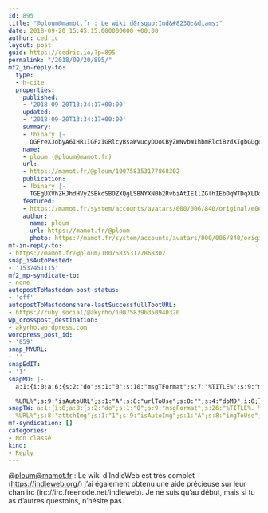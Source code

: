 ```yaml
---
id: 895
title: "@ploum@mamot.fr : Le wiki d&rsquo;Ind&#8230;&diams;"
date: 2018-09-20 15:45:15.000000000 +00:00
author: cedric
layout: post
guid: https://cedric.io/?p=895
permalink: "/2018/09/20/895/"
mf2_in-reply-to:
  type:
  - h-cite
  properties:
    published:
    - '2018-09-20T13:34:17+00:00'
    updated:
    - '2018-09-20T13:34:17+00:00'
    summary:
    - !binary |-
      QGFreXJobyA6IHR1IGFzIGRlcyBsaWVucyDDoCByZWNvbW1hbmRlciBzdXIgbGUgc3VqZXQgPw==
    name:
    - ploum (@ploum@mamot.fr)
    url:
    - https://mamot.fr/@ploum/100758353177868302
    publication:
    - !binary |-
      TGEgUXVhZHJhdHVyZSBkdSBOZXQgLSBNYXN0b2RvbiAtIE1lZGlhIEbDqWTDqXLDqQ==
    featured:
    - https://mamot.fr/system/accounts/avatars/000/006/840/original/e0eef3e5704f33ca.jpeg
    author:
      name: ploum
      url: https://mamot.fr/@ploum
      photo: https://mamot.fr/system/accounts/avatars/000/006/840/original/e0eef3e5704f33ca.jpeg
mf-in-reply-to:
- https://mamot.fr/@ploum/100758353177868302
snap_isAutoPosted:
- '1537451115'
mf2_mp-syndicate-to:
- none
autopostToMastodon-post-status:
- 'off'
autopostToMastodonshare-lastSuccessfullTootURL:
- https://ruby.social/@akyrho/100758396350940320
wp_crosspost_destination:
- akyrho.wordpress.com
wordpress_post_id:
- '859'
snap_MYURL:
- ''
snapEdIT:
- '1'
snapMD: |-
  a:1:{i:0;a:6:{s:2:"do";s:1:"0";s:10:"msgTFormat";s:7:"%TITLE%";s:9:"msgFormat";s:19:"%FULLTEXT%

  %URL%";s:9:"isAutoURL";s:1:"A";s:8:"urlToUse";s:0:"";s:4:"doMD";i:0;}}"
snapTW: a:1:{i:0;a:8:{s:2:"do";s:1:"0";s:9:"msgFormat";s:26:"%TITLE%. %EXCERPT% -
  %URL%";s:8:"attchImg";s:1:"1";s:9:"isAutoImg";s:1:"A";s:8:"imgToUse";s:0:"";s:9:"isAutoURL";s:1:"A";s:8:"urlToUse";s:0:"";s:4:"doTW";i:0;}}
mf-syndication: []
categories:
- Non classé
kind:
- Reply
---
```

@ploum@mamot.fr : Le wiki d&rsquo;IndieWeb est très complet (https://indieweb.org/) j&rsquo;ai également obtenu une aide précieuse sur leur chan irc (irc://irc.freenode.net/indieweb). Je ne suis qu&rsquo;au début, mais si tu as d&rsquo;autres questoins, n&rsquo;hésite pas.